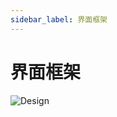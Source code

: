 ```yaml
---
sidebar_label: 界面框架
---
```


# 界面框架

![Design](/img/design/6666d8e9bc374b12669907e0b99e6656.png)
